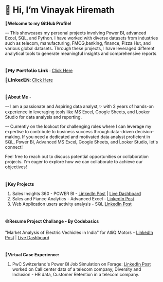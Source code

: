  # 👋 Hi, I’m Vinayak Hiremath

 
 **📌Welcome to my GitHub Profile!**
 
-- This showcases my personal projects involving Power BI, advanced Excel, SQL, and Python. I have worked with diverse datasets from industries such as telecom, manufacturing, FMCG,banking, finance, Pizza Hut, and various global datasets. Through these projects, I have leveraged different analytical tools to generate meaningful insights and comprehensive reports.
> #
🔗𝗠𝘆 𝗣𝗼𝗿𝘁𝗳𝗼𝗹𝗶𝗼 𝗟𝗶𝗻𝗸 : [Click Here](https://codebasics.io/portfolio/Vinayak-Hiremath)

🤝𝗟𝗶𝗻𝗸𝗲𝗱𝗜𝗡: [Click Here](https://www.linkedin.com/in/vinayak-hiremath-5b2a75137/)

> #
 💠**About Me** - 
 
 -- I am a passionate and Aspiring data analyst,✨ with 2 years of hands-on experience in leveraging tools like MS Excel, Google Sheets, and Looker Studio for data analysis and reporting.

-- Currently on the lookout for challenging roles where I can leverage my expertise to contribute to business success through data-driven decision-making. If you need a dedicated and motivated data analyst proficient in SQL, Power BI, Advanced MS Excel, Google Sheets, and Looker Studio, let's connect!

Feel free to reach out to discuss potential opportunities or collaboration projects. I'm eager to explore how we can collaborate to achieve our objectives!

> #
🔷**Key Projects**
1. Sales Insights 360 - POWER BI - [LinkedIn Post](https://www.linkedin.com/posts/vinayak-hiremath-5b2a75137_atliq-technologies-sales-insights-360-project-activity-7224738538611785730-qBgq/?utm_source=share&utm_medium=member_desktop) | 
   [Live Dashboard](https://app.powerbi.com/view?r=eyJrIjoiM2Y1MTAxZWMtY2QyMy00MDA1LTk5MmEtYzc0MTExYWMzZmQ5IiwidCI6ImM2ZTU0OWIzLTVmNDUtNDAzMi1hYWU5LWQ0MjQ0ZGM1YjJjNCJ9)
3. Sales and Fiance Analytics - Advanced Excel - [LinkedIn Post](https://www.linkedin.com/posts/vinayak-hiremath-5b2a75137_sales-and-finance-analytics-project-advanced-activity-7221068143534780416-uwi2/?utm_source=share&utm_medium=member_desktop)
4. Web Application users activity analysis - SQL [LinkedIn Post](https://www.linkedin.com/posts/vinayak-hiremath-5b2a75137_web-application-users-data-analysis-sql-activity-7222622351425724416-QRRT?utm_source=share&utm_medium=member_desktop)
> #
🟢**Resume Project Challange - By Codebasics**


"Market Analysis of Electric Vechicles in India" for AtliQ Motors - [LinkedIn Post](https://www.linkedin.com/posts/vinayak-hiremath-5b2a75137_projectchallange-powerbi-electricvehicles-activity-7229371359791919104-K-jp?utm_source=share&utm_medium=member_desktop) |
[Live Dashboard](https://app.powerbi.com/view?r=eyJrIjoiZjk1ZjNhMGQtNDU0Yi00YzlkLWFiODItM2FjZTAxNDdlZWY0IiwidCI6ImM2ZTU0OWIzLTVmNDUtNDAzMi1hYWU5LWQ0MjQ0ZGM1YjJjNCJ9)


>#


🔷**Virtual Case Experience:**
1. PwC Switzerland's Power BI Job Simulation on Forage: [LinkedIn Post](https://www.linkedin.com/posts/vinayak-hiremath-5b2a75137_power-bi-job-simulation-virtual-internship-activity-7205563034696650754-1xiQ?utm_source=share&utm_medium=member_desktop)
worked on Call center data of a telecom company, Diversity and Inclusion - HR data, Customer Retention in a telecom company.

>#


  

